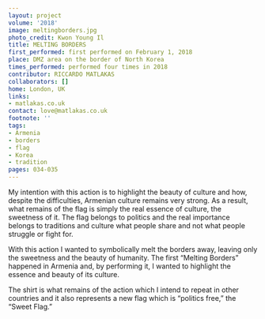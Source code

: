 ```yaml
---
layout: project
volume: '2018'
image: meltingborders.jpg
photo_credit: Kwon Young Il
title: MELTING BORDERS
first_performed: first performed on February 1, 2018
place: DMZ area on the border of North Korea
times_performed: performed four times in 2018
contributor: RICCARDO MATLAKAS
collaborators: []
home: London, UK
links:
- matlakas.co.uk
contact: love@matlakas.co.uk
footnote: ''
tags:
- Armenia
- borders
- flag
- Korea
- tradition
pages: 034-035
---
```




My intention with this action is to highlight the beauty of culture and how, despite the difficulties, Armenian culture remains very strong. As a result, what remains of the flag is simply the real essence of culture, the sweetness of it. The flag belongs to politics and the real importance belongs to traditions and culture what people share and not what people struggle or fight for.

With this action I wanted to symbolically melt the borders away, leaving only the sweetness and the beauty of humanity. The first “Melting Borders” happened in Armenia and, by performing it, I wanted to highlight the essence and beauty of its culture.

The shirt is what remains of the action which I intend to repeat in other countries and it also represents a new flag which is “politics free,” the “Sweet Flag.”

